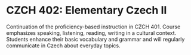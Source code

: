 # CZCH 402: Elementary Czech II

Continuation of the proficiency-based instruction in CZCH 401. Course emphasizes speaking, listening, reading, writing in a cultural context. Students enhance their basic vocabulary and grammar and will regularly communicate in Czech about everyday topics.